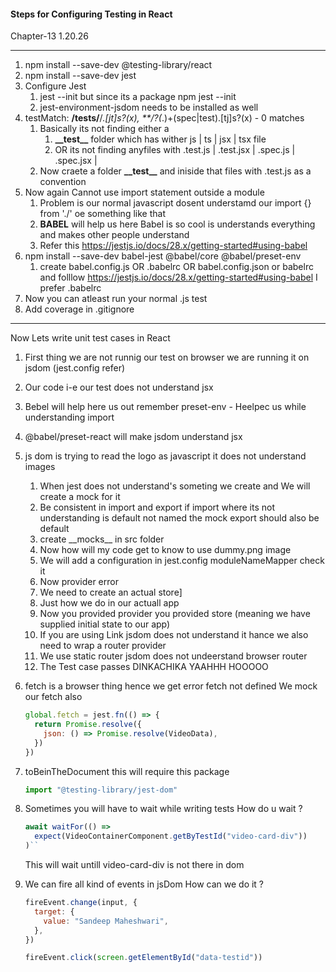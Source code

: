 #### **Steps for Configuring Testing in React**

Chapter-13 1.20.26

---

1. npm install --save-dev @testing-library/react
2. npm install --save-dev jest
3. Configure Jest
   1. jest --init but since its a package npm jest --init
   2. jest-environment-jsdom needs to be installed as well
4. testMatch: **/**tests**/**/_.[jt]s?(x), \*\*/?(_.)+(spec|test).[tj]s?(x) - 0 matches
   1. Basically its not finding either a
      1. **\_\_test\_\_** folder which has wither js | ts | jsx | tsx file
      2. OR its not finding anyfiles with .test.js | .test.jsx | .spec.js | .spec.jsx |
   2. Now craete a folder **\_\_test\_\_** and iniside that files with .test.js as a convention
5. Now again Cannot use import statement outside a module
   1. Problem is our normal javascript dosent understamd our import {} from './' oe something like that
   2. **BABEL** will help us here Babel is so cool is understands everything and makes other people understand
   3. Refer this https://jestjs.io/docs/28.x/getting-started#using-babel
6. npm install --save-dev babel-jest @babel/core @babel/preset-env
   1. create babel.config.js OR .babelrc OR babel.config.json or babelrc and folllow https://jestjs.io/docs/28.x/getting-started#using-babel
      I prefer .babelrc
7. Now you can atleast run your normal .js test
8. Add coverage in .gitignore

---

Now Lets write unit test cases in React

1. First thing we are not runnig our test on browser we are running it on jsdom (jest.config refer)
2. Our code i-e our test does not understand jsx
3. Bebel will help here us out
   remember preset-env - Heelpec us while understanding import
4. @babel/preset-react will make jsdom understand jsx
5. js dom is trying to read the logo as javascript it does not understand images
   1. When jest does not understand's someting we create and We will create a mock for it
   2. Be consistent in import and export if import where its not understanding is default not named the mock export should also be default
   3. create \_\_mocks\_\_ in src folder
   4. Now how will my code get to know to use dummy.png image
   5. We will add a configuration in jest.config
      moduleNameMapper check it
   6. Now provider error
   7. We need to create an actual store]
   8. Just how we do in our actuall app
   9. Now you provided provider you provided store (meaning we have supplied initial state to our app)
   10. If you are using Link jsdom does not understand it hance we also need to wrap a router provider
   11. We use static router jsdom does not undeerstand browser router
   12. The Test case passes DINKACHIKA YAAHHH HOOOOO
6. fetch is a browser thing hence we get error fetch not defined
   We mock our fetch also
   ```javascript
   global.fetch = jest.fn(() => {
     return Promise.resolve({
       json: () => Promise.resolve(VideoData),
     })
   })
   ```
7. toBeinTheDocument this will require this package

   ```javascript
   import "@testing-library/jest-dom"
   ```

8. Sometimes you will have to wait while writing tests
   How do u wait ?
   ```javascript
   await waitFor(() =>
     expect(VideoContainerComponent.getByTestId("video-card-div"))
   )``
   ```
   This will wait untill video-card-div is not there in dom
9. We can fire all kind of events in jsDom How can we do it ?

   ```javascript
   fireEvent.change(input, {
     target: {
       value: "Sandeep Maheshwari",
     },
   })

   fireEvent.click(screen.getElementById("data-testid"))
   ```
